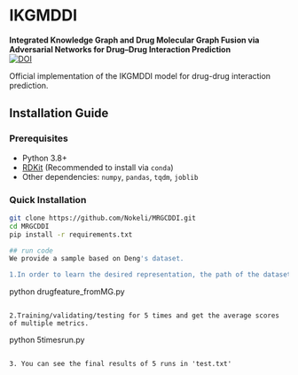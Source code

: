 # IKGMDDI  

**Integrated Knowledge Graph and Drug Molecular Graph Fusion via Adversarial Networks for Drug–Drug Interaction Prediction**  
[![DOI](https://img.shields.io/badge/DOI-10.1021%2Facs.jcim.4c01647-blue)](https://pubs.acs.org/doi/10.1021/acs.jcim.4c01647)

Official implementation of the IKGMDDI model for drug-drug interaction prediction.

## Installation Guide  

### Prerequisites  
- Python 3.8+  
- [RDKit](https://www.rdkit.org/docs/Install.html) (Recommended to install via `conda`)  
- Other dependencies: `numpy`, `pandas`, `tqdm`, `joblib`  

### Quick Installation  
```bash  
git clone https://github.com/Nokeli/MRGCDDI.git  
cd MRGCDDI  
pip install -r requirements.txt

## run code
We provide a sample based on Deng's dataset.

1.In order to learn the desired representation, the path of the dataset in the 'drugfeature_fromMG.py' file needs to be changed to your own path. If you want to run it on your own dataset, please ensure that the data in the "trimnet" fold is the same as that in the fold.
```
python drugfeature_fromMG.py
```

2.Training/validating/testing for 5 times and get the average scores of multiple metrics.
```
python 5timesrun.py
```

3. You can see the final results of 5 runs in 'test.txt'
